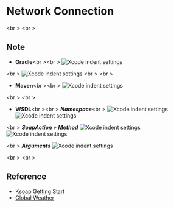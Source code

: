 # Network Connection

<br \>
<br \>
## Note
  
 * **Gradle**<br \><br \>
  ![Xcode indent settings](https://github.com/rocooshiang/LearningAndroidRecord/blob/ModifyBranch/Net_Tutorial/NetworkConnection/Screenshot/Image6.png)
  
  <br \>
  ![Xcode indent settings](https://github.com/rocooshiang/LearningAndroidRecord/blob/ModifyBranch/Net_Tutorial/NetworkConnection/Screenshot/Image7.png)
  <br \>
  <br \>
 * **Maven**<br \><br \>
  ![Xcode indent settings](https://github.com/rocooshiang/LearningAndroidRecord/blob/ModifyBranch/Net_Tutorial/NetworkConnection/Screenshot/Image8.png)
  
  <br \>
  <br \>
 * **WSDL**<br \><br \>
  ***Namespace***<br \>
 ![Xcode indent settings](https://github.com/rocooshiang/LearningAndroidRecord/blob/ModifyBranch/Net_Tutorial/NetworkConnection/Screenshot/Image2.png)
 ![Xcode indent settings](https://github.com/rocooshiang/LearningAndroidRecord/blob/ModifyBranch/Net_Tutorial/NetworkConnection/Screenshot/Image1.png)
 
 <br \>
  ***SoapAction + Method***
  ![Xcode indent settings](https://github.com/rocooshiang/LearningAndroidRecord/blob/ModifyBranch/Net_Tutorial/NetworkConnection/Screenshot/Image5.png)
  ![Xcode indent settings](https://github.com/rocooshiang/LearningAndroidRecord/blob/ModifyBranch/Net_Tutorial/NetworkConnection/Screenshot/Image3.png)
  
  <br \>
  ***Arguments***
  ![Xcode indent settings](https://github.com/rocooshiang/LearningAndroidRecord/blob/ModifyBranch/Net_Tutorial/NetworkConnection/Screenshot/Image4.png)
 
  



<br \>
<br \>
## Reference

* [Ksoap Getting Start](http://simpligility.github.io/ksoap2-android/getting-started)
* [Global Weather](http://www.webservicex.net/globalweather.asmx)
